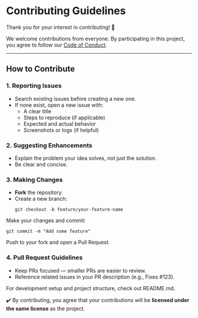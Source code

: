 # Contributing Guidelines

Thank you for your interest in contributing! 🎉  

We welcome contributions from everyone. By participating in this project, you agree to follow our [Code of Conduct](./CODE_OF_CONDUCT.md).

---

## How to Contribute

### 1. Reporting Issues

- Search existing issues before creating a new one.
- If none exist, open a new issue with:
  - A clear title
  - Steps to reproduce (if applicable)
  - Expected and actual behavior
  - Screenshots or logs (if helpful)

### 2. Suggesting Enhancements
- Explain the problem your idea solves, not just the solution.
- Be clear and concise.

### 3. Making Changes
- **Fork** the repository.
- Create a new branch:
   ```
   git checkout -b feature/your-feature-name
   ```
Make your changes and commit:

```
git commit -m "Add some feature"
```
Push to your fork and open a Pull Request.

### 4. Pull Request Guidelines
- Keep PRs focused — smaller PRs are easier to review.
- Reference related issues in your PR description (e.g., Fixes #123).
  
For development setup and project structure, check out README.md.

✔️ By contributing, you agree that your contributions will be **licensed under the same license** as the project.
